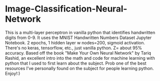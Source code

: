 # Image-Classification-Neural-Network
This is a multi-layer perceptron in vanilla python that identifies handwritten digits from 0-9.
It uses the MNIST Handwritten Numbers Dataset
Jupyter Notebook.
2 epochs, 1 hidden layer w nodes=200, sigmoid activation.
There's no keras, tensorflow, etc., just vanilla python.
Z= about 95% accuracy.
Based off the book "Make Your Own Neural Network" by Tariq Rashid, an excellent intro into the math and code for machine learning with python that I used to first learn about the subject. Prob one of the best resources I've personally found on the subject for people learning python.
Enjoy!:)
